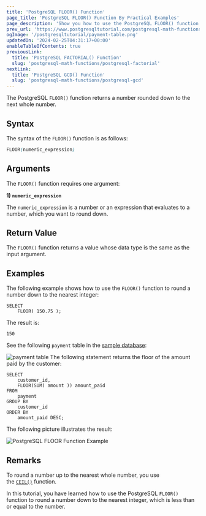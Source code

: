 ```yaml
---
title: 'PostgreSQL FLOOR() Function'
page_title: 'PostgreSQL FLOOR() Function By Practical Examples'
page_description: 'Show you how to use the PostgreSQL FLOOR() function to round a number down to the nearest integer, which is less than or equal to the number.'
prev_url: 'https://www.postgresqltutorial.com/postgresql-math-functions/postgresql-floor/'
ogImage: '/postgresqltutorial/payment-table.png'
updatedOn: '2024-02-25T04:31:17+00:00'
enableTableOfContents: true
previousLink:
  title: 'PostgreSQL FACTORIAL() Function'
  slug: 'postgresql-math-functions/postgresql-factorial'
nextLink:
  title: 'PostgreSQL GCD() Function'
  slug: 'postgresql-math-functions/postgresql-gcd'
---
```


The PostgreSQL `FLOOR()` function returns a number rounded down to the next whole number.

## Syntax

The syntax of the `FLOOR()` function is as follows:

```css
FLOOR(numeric_expression)
```

## Arguments

The `FLOOR()` function requires one argument:

**1\) `numeric_expression`**

The `numeric_expression` is a number or an expression that evaluates to a number, which you want to round down.

## Return Value

The `FLOOR()` function returns a value whose data type is the same as the input argument.

## Examples

The following example shows how to use the `FLOOR()` function to round a number down to the nearest integer:

```
SELECT
    FLOOR( 150.75 );
```

The result is:

```
150
```

See the following `payment` table in the [sample database](../postgresql-getting-started/postgresql-sample-database):

![payment table](/postgresqltutorial/payment-table.png)
The following statement returns the floor of the amount paid by the customer:

```
SELECT
    customer_id,
    FLOOR(SUM( amount )) amount_paid
FROM
    payment
GROUP BY
    customer_id
ORDER BY
    amount_paid DESC;
```

The following picture illustrates the result:

![PostgreSQL FLOOR Function Example](/postgresqltutorial/PostgreSQL-FLOOR-Function-Example.png)

## Remarks

To round a number up to the nearest whole number, you use the [`CEIL()`](postgresql-floor) function.

In this tutorial, you have learned how to use the PostgreSQL `FLOOR()` function to round a number down to the nearest integer, which is less than or equal to the number.
